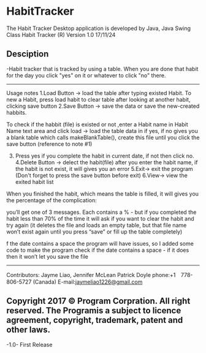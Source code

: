 # HabitTracker
The Habit Tracker Desktop application is developed by Java, Java Swing Class
Habit Tracker (R) Version 1.0 17/11/24

Desciption
--------------------------------------------
-Habit tracker that is tracked by using a table. When you are done that habit for the day you click "yes" on it 
or whatever to click "no" there. 





----------------------------------------------
Usage notes
1.Load Button -> load the table after typing existed Habit.  To new a Habit, press load habit to clear table 
  after looking at another habit, clicking save button 
2.Save Button -> save the data or save the new-created habbits.
   
   To check if the habbit (file) is existed or not ,enter a Habit name in Habit Name text area and click load
   -> load the table data in if yes, if no gives you a blank table which calls makeBlankTable(), create this file 
   until you click the save button (reference to note #1)
   
3. Press yes if you complete the habit in current date, if not then click no.
4.Delete Button -> delect the habit(file) after you enter the habit name, if the habit is not exist, it will gives you 
  an error
5.Exit-> exit the program (Don't forget to press the save button before exit)
6.View-> view the exited habit list

When you finished the habit, which means the table is filled, it will gives you the percentage of the complication:  

you’ll get one of 3 messages. Each contains a % - but if you completed the habit less than 70% of the time it will 
ask if you want to clear the habit and try again (it deletes the file and loads an 
empty table, but that file name won’t exist again until you press “save” or fill up the table completely)

f the date contains a space the program will have issues, so I added some code to make the program check if the date contains
a space - if it does then it won’t let you save the file

-----------------------------------------------
Contributors: Jayme Liao, Jennifer McLean Patrick Doyle
phone:+1　778-806-5727 (Canada)
E-mail:jaymeliao1226@gmail.com

Copyright 2017 © Program Corpration. All right reserved.
The Programis a subject to licence agreement, copyright,
trademark, patent and other laws. 
-----------------------------------------------
-1.0- First Release
